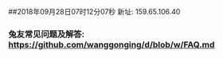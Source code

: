 ##2018年09月28日07时12分07秒 新址: 159.65.106.40
### 兔友常见问题及解答: https://github.com/wanggonging/d/blob/w/FAQ.md
